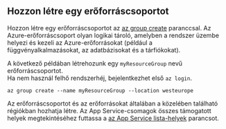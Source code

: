 ## <a name="create-a-resource-group"></a>Hozzon létre egy erőforráscsoportot

Hozzon létre egy erőforráscsoportot az [az group create](/cli/azure/group#az_group_create) paranccsal. Az Azure-erőforráscsoport olyan logikai tároló, amelyben a rendszer üzembe helyezi és kezeli az Azure-erőforrásokat (például a függvényalkalmazásokat, az adatbázisokat és a tárfiókokat).

A következő példában létrehozunk egy `myResourceGroup` nevű erőforráscsoportot.  
Ha nem használ felhő rendszerhéj, bejelentkezhet első `az login`.

```azurecli-interactive
az group create --name myResourceGroup --location westeurope
```
Az erőforráscsoportot és az erőforrásokat általában a közelében található régiókban hozhatja létre. Az App Service-csomagok összes támogatott helyek megtekintéséhez futtassa a [az App Service lista-helyek](/cli/azure/appservice#az_appservice_list_locations) parancsot.